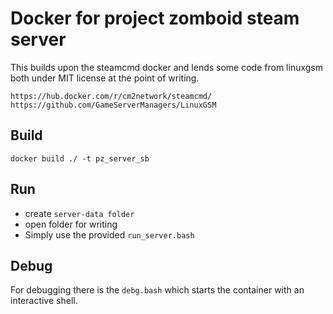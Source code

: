 # Docker for project zomboid steam server
This builds upon the steamcmd docker and lends some code from linuxgsm both under MIT license at the point of writing.

```angular2html
https://hub.docker.com/r/cm2network/steamcmd/
https://github.com/GameServerManagers/LinuxGSM
```

## Build
```angular2html
docker build ./ -t pz_server_sb
```

## Run
- create `server-data folder`
- open folder for writing
- Simply use the provided `run_server.bash`

## Debug
For debugging there is the `debg.bash` which starts the container with an interactive shell.
